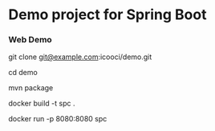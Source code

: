 # Demo project for Spring Boot
### Web Demo

git clone git@example.com:icooci/demo.git

cd demo

mvn package

docker build -t spc .

docker run -p 8080:8080 spc
